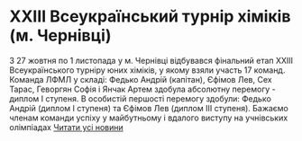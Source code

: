 # XXIII Всеукраїнський турнір хіміків (м. Чернівці)
З 27 жовтня по 1 листопада у м. Чернівці відбувався фінальний етап XХIII Всеукраїнського турнiру юних хiмiкiв, у якому взяли участь 17 команд.
Команда ЛФМЛ у складі: Федько Андрій (капітан), Єфімов Лев, Сех Тарас, Геворгян Софія і Янчак Артем здобула абсолютну перемогу - диплом І ступеня.
В особистій першості перемогу здобули: Федько Андрій (диплом І ступеня) та Єфімов Лев (диплом ІІІ ступеня).
Бажаємо членам команди успіху у майбутньому і вдалого виступу на учнівських олімпіадах
[Читати усі новини](/news)

